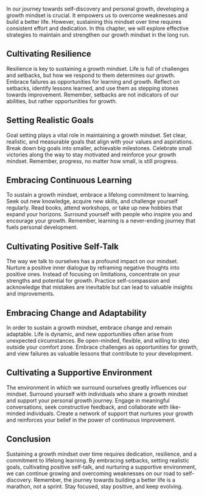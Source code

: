 
In our journey towards self-discovery and personal growth, developing a growth mindset is crucial. It empowers us to overcome weaknesses and build a better life. However, sustaining this mindset over time requires consistent effort and dedication. In this chapter, we will explore effective strategies to maintain and strengthen our growth mindset in the long run.

Cultivating Resilience
----------------------

Resilience is key to sustaining a growth mindset. Life is full of challenges and setbacks, but how we respond to them determines our growth. Embrace failures as opportunities for learning and growth. Reflect on setbacks, identify lessons learned, and use them as stepping stones towards improvement. Remember, setbacks are not indicators of our abilities, but rather opportunities for growth.

Setting Realistic Goals
-----------------------

Goal setting plays a vital role in maintaining a growth mindset. Set clear, realistic, and measurable goals that align with your values and aspirations. Break down big goals into smaller, achievable milestones. Celebrate small victories along the way to stay motivated and reinforce your growth mindset. Remember, progress, no matter how small, is still progress.

Embracing Continuous Learning
-----------------------------

To sustain a growth mindset, embrace a lifelong commitment to learning. Seek out new knowledge, acquire new skills, and challenge yourself regularly. Read books, attend workshops, or take up new hobbies that expand your horizons. Surround yourself with people who inspire you and encourage your growth. Remember, learning is a never-ending journey that fuels personal development.

Cultivating Positive Self-Talk
------------------------------

The way we talk to ourselves has a profound impact on our mindset. Nurture a positive inner dialogue by reframing negative thoughts into positive ones. Instead of focusing on limitations, concentrate on your strengths and potential for growth. Practice self-compassion and acknowledge that mistakes are inevitable but can lead to valuable insights and improvements.

Embracing Change and Adaptability
---------------------------------

In order to sustain a growth mindset, embrace change and remain adaptable. Life is dynamic, and new opportunities often arise from unexpected circumstances. Be open-minded, flexible, and willing to step outside your comfort zone. Embrace challenges as opportunities for growth, and view failures as valuable lessons that contribute to your development.

Cultivating a Supportive Environment
------------------------------------

The environment in which we surround ourselves greatly influences our mindset. Surround yourself with individuals who share a growth mindset and support your personal growth journey. Engage in meaningful conversations, seek constructive feedback, and collaborate with like-minded individuals. Create a network of support that nurtures your growth and reinforces your belief in the power of continuous improvement.

Conclusion
----------

Sustaining a growth mindset over time requires dedication, resilience, and a commitment to lifelong learning. By embracing setbacks, setting realistic goals, cultivating positive self-talk, and nurturing a supportive environment, we can continue growing and overcoming weaknesses on our road to self-discovery. Remember, the journey towards building a better life is a marathon, not a sprint. Stay focused, stay positive, and keep evolving.
